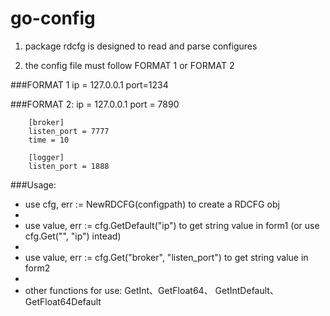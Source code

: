 go-config
=========

1. package rdcfg is designed to read and parse configures

2. the config file must follow FORMAT 1 or FORMAT 2

###FORMAT 1
        ip =   127.0.0.1
        port=1234


###FORMAT 2:
        ip = 127.0.0.1
        port  =  7890

        [broker]
        listen_port = 7777
        time = 10
        
        [logger]
        listen_port = 1888

###Usage:

* use cfg, err := NewRDCFG(configpath) to create a RDCFG obj
* 
* use value, err := cfg.GetDefault("ip") to get string value in form1 (or use cfg.Get("", "ip") intead)
* 
* use value, err := cfg.Get("broker", "listen_port") to get string value in form2
*
* other functions for use: GetInt、GetFloat64、 GetIntDefault、GetFloat64Default
